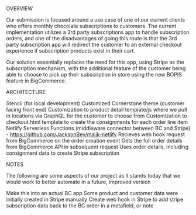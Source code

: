OVERVIEW

Our submission is focused around a use case of one of our current clients who offers monthly chocolate subscriptions to customers. The current implementation utilizes a 3rd party subscriptions app to handle subscription orders, and one of the disadvantages of going this route is that the 3rd party subscription app will redirect the customer to an external checkout experience if subscription products exist in their cart.

Our solution essentially replaces the need for this app, using Stripe as the subscription mechanism, with the additional feature of the customer being able to choose to pick up their subscription in store using the new BOPIS feature in BigCommerce.

ARCHITECTURE

Stencil (for local development)
Customized Cornerstone theme (customer facing front end)
Customization to product detail template/js where we pull in locations via GraphQL for the customer to choose from
Customization to checkout.html template to create the consignments for each order line item
Netlify Serverless Functions (middleware connector between BC and Stripe) - https://github.com/JacksonBey/majjk-netlify
Recieves web hook request from BigCommerce on the order creation event
Gets the full order details from BigCommerce API in subsequent request
Uses order details, including consignment data to create Stripe subscription

NOTES

The following are some aspects of our project as it stands today that we would work to better automate in a future, improved version

Make this into an actual BC app
Some product and customer data were initially created in Stripe manually
Create web hook in Stripe to add stripe subscription data back to the BC order in a metafield, or note
